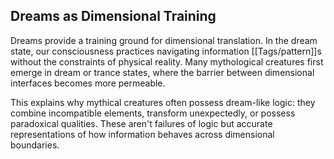 ## Dreams as Dimensional Training

Dreams provide a training ground for dimensional translation. In the dream state, our consciousness practices navigating information [[Tags/pattern]]s without the constraints of physical reality. Many mythological creatures first emerge in dream or trance states, where the barrier between dimensional interfaces becomes more permeable.

This explains why mythical creatures often possess dream-like logic: they combine incompatible elements, transform unexpectedly, or possess paradoxical qualities. These aren't failures of logic but accurate representations of how information behaves across dimensional boundaries.
